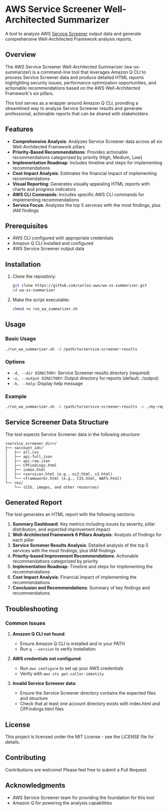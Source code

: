# AWS Service Screener Well-Architected Summarizer

A tool to analyze AWS [Service Screener](https://github.com/aws-samples/service-screener-v2) output data and generate comprehensive Well-Architected Framework analysis reports.

## Overview

The AWS Service Screener Well-Architected Summarizer (wa-ss-summarizer) is a command-line tool that leverages Amazon Q CLI to process Service Screener data and produce detailed HTML reports highlighting security issues, performance optimization opportunities, and actionable recommendations based on the AWS Well-Architected Framework's six pillars.

This tool serves as a wrapper around Amazon Q CLI, providing a streamlined way to analyze Service Screener results and generate professional, actionable reports that can be shared with stakeholders.

## Features

- **Comprehensive Analysis**: Analyzes Service Screener data across all six Well-Architected Framework pillars
- **Priority-Based Recommendations**: Provides actionable recommendations categorized by priority (High, Medium, Low)
- **Implementation Roadmap**: Includes timeline and steps for implementing recommendations
- **Cost Impact Analysis**: Estimates the financial impact of implementing recommendations
- **Visual Reporting**: Generates visually appealing HTML reports with charts and progress indicators
- **AWS CLI Commands**: Includes specific AWS CLI commands for implementing recommendations
- **Service Focus**: Analyzes the top 5 services with the most findings, plus IAM findings

## Prerequisites

- AWS CLI configured with appropriate credentials
- Amazon Q CLI installed and configured
- AWS Service Screener output data

## Installation

1. Clone the repository:
   ```bash
   git clone https://github.com/carlos-aws/wa-ss-summarizer.git
   cd wa-ss-summarizer
   ```

2. Make the script executable:
   ```bash
   chmod +x run_wa_summarizer.sh
   ```

## Usage

### Basic Usage

```bash
./run_wa_summarizer.sh -d /path/to/service-screener-results
```

### Options

- `-d, --dir DIRECTORY`: Service Screener results directory (required)
- `-o, --output DIRECTORY`: Output directory for reports (default: ./output)
- `-h, --help`: Display help message

### Example

```bash
./run_wa_summarizer.sh -d /path/to/service-screener-results -o ./my-reports
```

## Service Screener Data Structure

The tool expects Service Screener data in the following structure:

```
<service_screener_dir>/
├── <account_id>/
│   ├── all.csv
│   ├── api-full.json
│   ├── api-raw.json
│   ├── CPFindings.html
│   ├── index.html
│   ├── <service>.html (e.g., ec2.html, s3.html)
│   └── <framework>.html (e.g., CIS.html, WAFS.html)
└── res/
    └── (CSS, images, and other resources)
```

## Generated Report

The tool generates an HTML report with the following sections:

1. **Summary Dashboard**: Key metrics including issues by severity, pillar distribution, and expected improvement impact
2. **Well-Architected Framework 6 Pillars Analysis**: Analysis of findings for each pillar
3. **Service Screener Results Analysis**: Detailed analysis of the top 5 services with the most findings, plus IAM findings
4. **Priority-based Improvement Recommendations**: Actionable recommendations categorized by priority
5. **Implementation Roadmap**: Timeline and steps for implementing the recommendations
6. **Cost Impact Analysis**: Financial impact of implementing the recommendations
7. **Conclusion and Recommendations**: Summary of key findings and recommendations

## Troubleshooting

### Common Issues

1. **Amazon Q CLI not found**:
   - Ensure Amazon Q CLI is installed and in your PATH
   - Run `q --version` to verify installation

2. **AWS credentials not configured**:
   - Run `aws configure` to set up your AWS credentials
   - Verify with `aws sts get-caller-identity`

3. **Invalid Service Screener data**:
   - Ensure the Service Screener directory contains the expected files and structure
   - Check that at least one account directory exists with index.html and CPFindings.html files

## License

This project is licensed under the MIT License - see the LICENSE file for details.

## Contributing

Contributions are welcome! Please feel free to submit a Pull Request.

## Acknowledgments

- AWS Service Screener team for providing the foundation for this tool
- Amazon Q for powering the analysis capabilities
